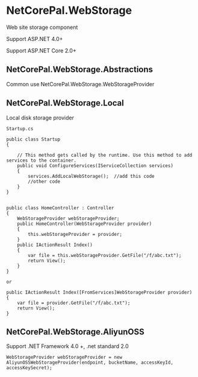 ﻿# NetCorePal.WebStorage

Web site storage component

Support ASP.NET 4.0+

Support ASP.NET Core 2.0+


## NetCorePal.WebStorage.Abstractions

Common use NetCorePal.WebStorage.WebStorageProvider


## NetCorePal.WebStorage.Local

Local disk storage provider
```
Startup.cs

public class Startup
{

    // This method gets called by the runtime. Use this method to add services to the container.
    public void ConfigureServices(IServiceCollection services)
    {
        services.AddLocalWebStorage();  //add this code
        //other code
    }
}


public class HomeController : Controller
{
    WebStorageProvider webStorageProvider;
    public HomeController(WebStorageProvider provider)
    {
        this.webStorageProvider = provider;
    }
    public IActionResult Index()
    {
        var file = this.webStorageProvider.GetFile("/f/abc.txt");
        return View();
    }
}

or  

public IActionResult Index([FromServices]WebStorageProvider provider)
{
    var file = provider.GetFile("/f/abc.txt");
    return View();
}

```

## NetCorePal.WebStorage.AliyunOSS

Support .NET Framework 4.0 +, .net standard 2.0

```
WebStorageProvider webStorageProvider = new AliyunOSSWebStorageProvider(endpoint, bucketName, accessKeyId, accessKeySecret);
```